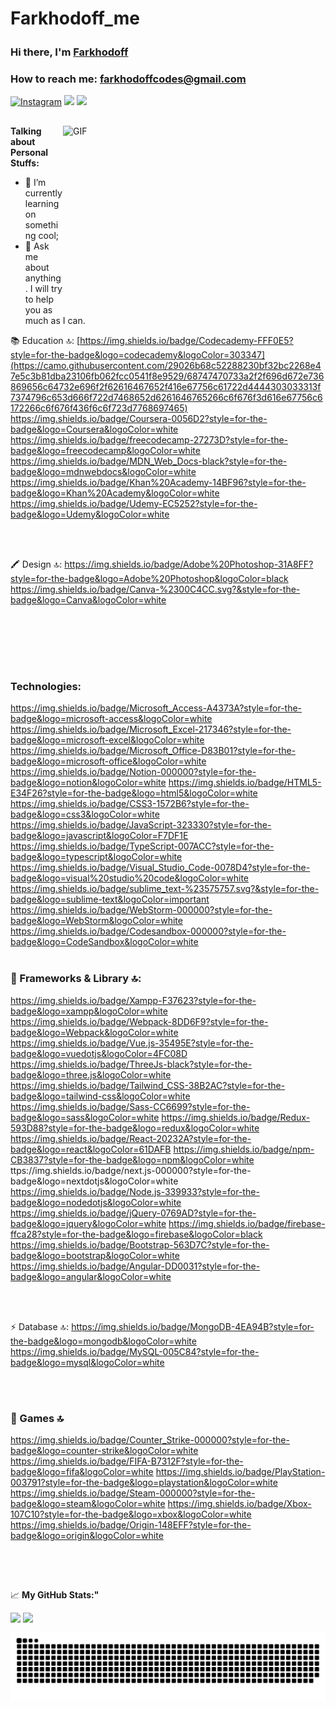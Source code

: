 # Farkhodoff_me
### Hi there, I'm <a href="https://t.me/Davay1Uje" target="_blank">Farkhodoff</a> <img src="https://media.giphy.com/media/hvRJCLFzcasrR4ia7z/giphy.gif" width="10px" height="20px">

### How to reach me: <a href="farkhodoffcodes@gmail.com">farkhodoffcodes@gmail.com</a>

<a href="https://www.instagram.com/farkhodoff_codes/" target="_blank"><img src="https://img.shields.io/badge/Instagram-%23E4405F.svg?&style=flat-square&logo=instagram&logoColor=white" alt="Instagram"></a> 
<a href="https://t.me/Davay1Uje" target="_blank"><img src="https://img.shields.io/badge/Telegram-%231877F2.svg?&style=flat-square&logo=telegram&logoColor=white%22%20alt=%22Telegram"></a>
<a href="https://www.linkedin.com/in/farkhodoff-codes-9083aa235/" target="_blank"><img src="https://img.shields.io/badge/LinkedIn-%231877F2.svg?&style=flat-square&logo=LinkedIn&logoColor=white%22%20alt=%22LinkedIn"></a>


## 
<img align="right" alt="GIF" src="https://c.tenor.com/2uyENRmiUt0AAAAC/coding.gif" width="420" height="300"/>

**Talking about Personal Stuffs:**

- 🔭 I’m currently learning on something cool;
- 💬 Ask me about anything. I will try to help you as much as I can.


📚 Education 🔝:
[https://img.shields.io/badge/Codecademy-FFF0E5?style=for-the-badge&logo=codecademy&logoColor=303347](https://camo.githubusercontent.com/29026b68c52288230bf32bc2268e47e5c3b81dba23106fb062fcc0541f8e9529/68747470733a2f2f696d672e736869656c64732e696f2f62616467652f416e67756c61722d4444303033313f7374796c653d666f722d7468652d6261646765266c6f676f3d616e67756c6172266c6f676f436f6c6f723d7768697465)
https://img.shields.io/badge/Coursera-0056D2?style=for-the-badge&logo=Coursera&logoColor=white
https://img.shields.io/badge/freecodecamp-27273D?style=for-the-badge&logo=freecodecamp&logoColor=white
https://img.shields.io/badge/MDN_Web_Docs-black?style=for-the-badge&logo=mdnwebdocs&logoColor=white
https://img.shields.io/badge/Khan%20Academy-14BF96?style=for-the-badge&logo=Khan%20Academy&logoColor=white
https://img.shields.io/badge/Udemy-EC5252?style=for-the-badge&logo=Udemy&logoColor=white

<br>
<br>

🖍 Design 🔝:
https://img.shields.io/badge/Adobe%20Photoshop-31A8FF?style=for-the-badge&logo=Adobe%20Photoshop&logoColor=black
https://img.shields.io/badge/Canva-%2300C4CC.svg?&style=for-the-badge&logo=Canva&logoColor=white

##

<br>
<br>


<br>
<br>

### Technologies:
https://img.shields.io/badge/Microsoft_Access-A4373A?style=for-the-badge&logo=microsoft-access&logoColor=white
https://img.shields.io/badge/Microsoft_Excel-217346?style=for-the-badge&logo=microsoft-excel&logoColor=white
https://img.shields.io/badge/Microsoft_Office-D83B01?style=for-the-badge&logo=microsoft-office&logoColor=white
https://img.shields.io/badge/Notion-000000?style=for-the-badge&logo=notion&logoColor=white
https://img.shields.io/badge/HTML5-E34F26?style=for-the-badge&logo=html5&logoColor=white
https://img.shields.io/badge/CSS3-1572B6?style=for-the-badge&logo=css3&logoColor=white
https://img.shields.io/badge/JavaScript-323330?style=for-the-badge&logo=javascript&logoColor=F7DF1E
https://img.shields.io/badge/TypeScript-007ACC?style=for-the-badge&logo=typescript&logoColor=white
https://img.shields.io/badge/Visual_Studio_Code-0078D4?style=for-the-badge&logo=visual%20studio%20code&logoColor=white
https://img.shields.io/badge/sublime_text-%23575757.svg?&style=for-the-badge&logo=sublime-text&logoColor=important
https://img.shields.io/badge/WebStorm-000000?style=for-the-badge&logo=WebStorm&logoColor=white
https://img.shields.io/badge/Codesandbox-000000?style=for-the-badge&logo=CodeSandbox&logoColor=white
<br>
<br>

### 🚀 Frameworks & Library 🔝:
https://img.shields.io/badge/Xampp-F37623?style=for-the-badge&logo=xampp&logoColor=white
https://img.shields.io/badge/Webpack-8DD6F9?style=for-the-badge&logo=Webpack&logoColor=white
https://img.shields.io/badge/Vue.js-35495E?style=for-the-badge&logo=vuedotjs&logoColor=4FC08D
https://img.shields.io/badge/ThreeJs-black?style=for-the-badge&logo=three.js&logoColor=white
https://img.shields.io/badge/Tailwind_CSS-38B2AC?style=for-the-badge&logo=tailwind-css&logoColor=white
https://img.shields.io/badge/Sass-CC6699?style=for-the-badge&logo=sass&logoColor=white
https://img.shields.io/badge/Redux-593D88?style=for-the-badge&logo=redux&logoColor=white
https://img.shields.io/badge/React-20232A?style=for-the-badge&logo=react&logoColor=61DAFB
https://img.shields.io/badge/npm-CB3837?style=for-the-badge&logo=npm&logoColor=white
ttps://img.shields.io/badge/next.js-000000?style=for-the-badge&logo=nextdotjs&logoColor=white
https://img.shields.io/badge/Node.js-339933?style=for-the-badge&logo=nodedotjs&logoColor=white
https://img.shields.io/badge/jQuery-0769AD?style=for-the-badge&logo=jquery&logoColor=white
https://img.shields.io/badge/firebase-ffca28?style=for-the-badge&logo=firebase&logoColor=black
https://img.shields.io/badge/Bootstrap-563D7C?style=for-the-badge&logo=bootstrap&logoColor=white
https://img.shields.io/badge/Angular-DD0031?style=for-the-badge&logo=angular&logoColor=white

<br>
<br>

⚡ Database 🔝:
https://img.shields.io/badge/MongoDB-4EA94B?style=for-the-badge&logo=mongodb&logoColor=white
https://img.shields.io/badge/MySQL-005C84?style=for-the-badge&logo=mysql&logoColor=white

<br>
<br>

### 🤜 Games 🔝
https://img.shields.io/badge/Counter_Strike-000000?style=for-the-badge&logo=counter-strike&logoColor=white
https://img.shields.io/badge/FIFA-B7312F?style=for-the-badge&logo=fifa&logoColor=white
https://img.shields.io/badge/PlayStation-003791?style=for-the-badge&logo=playstation&logoColor=white
https://img.shields.io/badge/Steam-000000?style=for-the-badge&logo=steam&logoColor=white
https://img.shields.io/badge/Xbox-107C10?style=for-the-badge&logo=xbox&logoColor=white
https://img.shields.io/badge/Origin-148EFF?style=for-the-badge&logo=origin&logoColor=white

##
<br>
<br>



📈 **My GitHub Stats:"**

<div display="flex">
  <p>
    <img width="55%" align="top" src="https://github-readme-stats.vercel.app/api?username=Farkhodoff21&show_icons=true&hide_border=true&&count_private=true&include_all_commits=true&theme=github_dark" />
    <img width="40%" align="top" src="https://github-readme-stats.vercel.app/api/top-langs/?username=Farkhodoff21&exclude_repo=KNN-Image-Classification&show_icons=true&hide_border=true&layout=compact&langs_count=8&theme=github_dark"/>
  </p>
</div>

![Snake animation](https://raw.githubusercontent.com/Platane/snk/output/github-contribution-grid-snake.svg)
